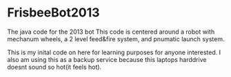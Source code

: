 FrisbeeBot2013
==============

The java code for the 2013 bot
This code is centered around a robot with mechanum wheels, a 2 level feed&fire system, and pnumatic launch system.

This is my inital code on here for learning purposes for anyone interested.
I also am using this as a backup service because this laptops harddrive doesnt sound so hot(it feels hot).

